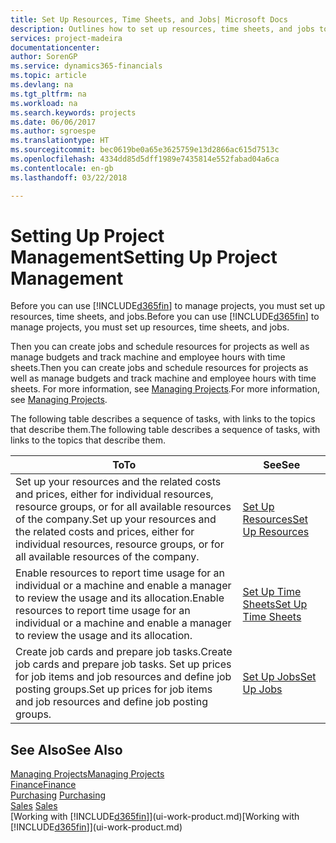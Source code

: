 ```yaml
---
title: Set Up Resources, Time Sheets, and Jobs| Microsoft Docs
description: Outlines how to set up resources, time sheets, and jobs to manage projects.
services: project-madeira
documentationcenter: 
author: SorenGP
ms.service: dynamics365-financials
ms.topic: article
ms.devlang: na
ms.tgt_pltfrm: na
ms.workload: na
ms.search.keywords: projects
ms.date: 06/06/2017
ms.author: sgroespe
ms.translationtype: HT
ms.sourcegitcommit: bec0619be0a65e3625759e13d2866ac615d7513c
ms.openlocfilehash: 4334dd85d5dff1989e7435814e552fabad04a6ca
ms.contentlocale: en-gb
ms.lasthandoff: 03/22/2018

---
```

# <a name="setting-up-project-management"></a><span data-ttu-id="c911d-103">Setting Up Project Management</span><span class="sxs-lookup"><span data-stu-id="c911d-103">Setting Up Project Management</span></span>
<span data-ttu-id="c911d-104">Before you can use [!INCLUDE[d365fin](includes/d365fin_md.md)] to manage projects, you must set up resources, time sheets, and jobs.</span><span class="sxs-lookup"><span data-stu-id="c911d-104">Before you can use [!INCLUDE[d365fin](includes/d365fin_md.md)] to manage projects, you must set up resources, time sheets, and jobs.</span></span>

<span data-ttu-id="c911d-105">Then you can create jobs and schedule resources for projects as well as manage budgets and track machine and employee hours with time sheets.</span><span class="sxs-lookup"><span data-stu-id="c911d-105">Then you can create jobs and schedule resources for projects as well as manage budgets and track machine and employee hours with time sheets.</span></span> <span data-ttu-id="c911d-106">For more information, see [Managing Projects](projects-manage-projects.md).</span><span class="sxs-lookup"><span data-stu-id="c911d-106">For more information, see [Managing Projects](projects-manage-projects.md).</span></span>  

<span data-ttu-id="c911d-107">The following table describes a sequence of tasks, with links to the topics that describe them.</span><span class="sxs-lookup"><span data-stu-id="c911d-107">The following table describes a sequence of tasks, with links to the topics that describe them.</span></span>

| <span data-ttu-id="c911d-108">To</span><span class="sxs-lookup"><span data-stu-id="c911d-108">To</span></span> | <span data-ttu-id="c911d-109">See</span><span class="sxs-lookup"><span data-stu-id="c911d-109">See</span></span> |
| --- | --- |
| <span data-ttu-id="c911d-110">Set up your resources and the related costs and prices, either for individual resources, resource groups, or for all available resources of the company.</span><span class="sxs-lookup"><span data-stu-id="c911d-110">Set up your resources and the related costs and prices, either for individual resources, resource groups, or for all available resources of the company.</span></span> |[<span data-ttu-id="c911d-111">Set Up Resources</span><span class="sxs-lookup"><span data-stu-id="c911d-111">Set Up Resources</span></span>](projects-how-setup-resources.md) |
| <span data-ttu-id="c911d-112">Enable resources to report time usage for an individual or a machine and enable a manager to review the usage and its allocation.</span><span class="sxs-lookup"><span data-stu-id="c911d-112">Enable resources to report time usage for an individual or a machine and enable a manager to review the usage and its allocation.</span></span> |[<span data-ttu-id="c911d-113">Set Up Time Sheets</span><span class="sxs-lookup"><span data-stu-id="c911d-113">Set Up Time Sheets</span></span>](projects-how-setup-time-sheets.md) |
| <span data-ttu-id="c911d-114">Create job cards and prepare job tasks.</span><span class="sxs-lookup"><span data-stu-id="c911d-114">Create job cards and prepare job tasks.</span></span> <span data-ttu-id="c911d-115">Set up prices for job items and job resources and define job posting groups.</span><span class="sxs-lookup"><span data-stu-id="c911d-115">Set up prices for job items and job resources and define job posting groups.</span></span> |[<span data-ttu-id="c911d-116">Set Up Jobs</span><span class="sxs-lookup"><span data-stu-id="c911d-116">Set Up Jobs</span></span>](projects-how-setup-jobs.md) |

## <a name="see-also"></a><span data-ttu-id="c911d-117">See Also</span><span class="sxs-lookup"><span data-stu-id="c911d-117">See Also</span></span>
[<span data-ttu-id="c911d-118">Managing Projects</span><span class="sxs-lookup"><span data-stu-id="c911d-118">Managing Projects</span></span>](projects-manage-projects.md)  
[<span data-ttu-id="c911d-119">Finance</span><span class="sxs-lookup"><span data-stu-id="c911d-119">Finance</span></span>](finance.md)  
<span data-ttu-id="c911d-120">[Purchasing](purchasing-manage-purchasing.md)       </span><span class="sxs-lookup"><span data-stu-id="c911d-120">[Purchasing](purchasing-manage-purchasing.md)       </span></span>  
<span data-ttu-id="c911d-121">[Sales](sales-manage-sales.md)   </span><span class="sxs-lookup"><span data-stu-id="c911d-121">[Sales](sales-manage-sales.md)   </span></span>  
<span data-ttu-id="c911d-122">[Working with [!INCLUDE[d365fin](includes/d365fin_md.md)]](ui-work-product.md)</span><span class="sxs-lookup"><span data-stu-id="c911d-122">[Working with [!INCLUDE[d365fin](includes/d365fin_md.md)]](ui-work-product.md)</span></span>  

